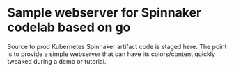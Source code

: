 # Sample webserver for Spinnaker codelab based on go

Source to prod Kubernetes Spinnaker artifact code is staged here. The point is
to provide a simple webserver that can have its colors/content quickly tweaked
during a demo or tutorial.
